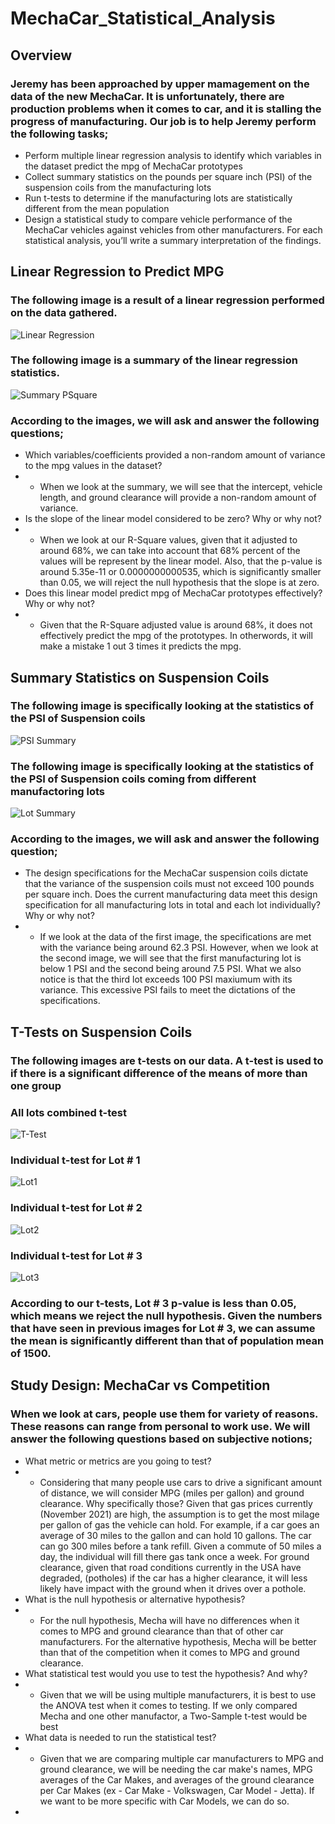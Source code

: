 # MechaCar_Statistical_Analysis

## Overview
### Jeremy has been approached by upper mamagement on the data of the new MechaCar. It is unfortunately, there are production problems when it comes to car, and it is stalling the progress of manufacturing. Our job is to help Jeremy perform the following tasks;
* Perform multiple linear regression analysis to identify which variables in the dataset predict the mpg of MechaCar prototypes
* Collect summary statistics on the pounds per square inch (PSI) of the suspension coils from the manufacturing lots
* Run t-tests to determine if the manufacturing lots are statistically different from the mean population
* Design a statistical study to compare vehicle performance of the MechaCar vehicles against vehicles from other manufacturers. For each statistical analysis, you’ll write a summary interpretation of the findings.
## Linear Regression to Predict MPG
### The following image is a result of a linear regression performed on the data gathered.
![Linear Regression](https://raw.githubusercontent.com/Greekman12490/MechaCar_Statistical_Analysis/main/images/Mecha_Linear_Regression.PNG)
### The following image is a summary of the linear regression statistics.
![Summary PSquare](https://raw.githubusercontent.com/Greekman12490/MechaCar_Statistical_Analysis/main/images/Mecha_Summary_PValue_RSquared.PNG)
### According to the images, we will ask and answer the following questions;
* Which variables/coefficients provided a non-random amount of variance to the mpg values in the dataset?
* * When we look at the summary, we will see that the intercept, vehicle length, and ground clearance will provide a non-random amount of variance.
* Is the slope of the linear model considered to be zero? Why or why not?
* * When we look at our R-Square values, given that it adjusted to around 68%, we can take into account that 68% percent of the values will be represent by the linear model. Also, that the p-value is around 5.35e-11 or 0.0000000000535, which is significantly smaller than 0.05, we will reject the null hypothesis that the slope is at zero.
* Does this linear model predict mpg of MechaCar prototypes effectively? Why or why not?
* * Given that the R-Square adjusted value is around 68%, it does not effectively predict the mpg of the prototypes. In otherwords, it will make a mistake 1 out 3 times it predicts the mpg.
## Summary Statistics on Suspension Coils
### The following image is specifically looking at the statistics of the PSI of Suspension coils
![PSI Summary](https://raw.githubusercontent.com/Greekman12490/MechaCar_Statistical_Analysis/main/images/MechaSuspension_PSISummary.PNG)
### The following image is specifically looking at the statistics of the PSI of Suspension coils coming from different manufactoring lots
![Lot Summary](https://raw.githubusercontent.com/Greekman12490/MechaCar_Statistical_Analysis/main/images/MechaSuspension_LotSummary.PNG)
### According to the images, we will ask and answer the following question;
* The design specifications for the MechaCar suspension coils dictate that the variance of the suspension coils must not exceed 100 pounds per square inch. Does the current manufacturing data meet this design specification for all manufacturing lots in total and each lot individually? Why or why not?
* * If we look at the data of the first image, the specifications are met with the variance being around 62.3 PSI. However, when we look at the second image, we will see that the first manufacturing lot is below 1 PSI and the second being around 7.5 PSI. What we also notice is that the third lot exceeds 100 PSI maxiumum with its variance. This excessive PSI fails to meet the dictations of the specifications. 
## T-Tests on Suspension Coils
### The following images are t-tests on our data. A t-test is used to if there is a significant difference of the means of more than one group

### All lots combined t-test
![T-Test](https://raw.githubusercontent.com/Greekman12490/MechaCar_Statistical_Analysis/main/images/t-test%20all%20lots.PNG)
### Individual t-test for Lot # 1
![Lot1](https://raw.githubusercontent.com/Greekman12490/MechaCar_Statistical_Analysis/main/images/lot1_t-test.PNG)
### Individual t-test for Lot # 2
![Lot2](https://raw.githubusercontent.com/Greekman12490/MechaCar_Statistical_Analysis/main/images/lot2_t-test.PNG)
### Individual t-test for Lot # 3
![Lot3](https://raw.githubusercontent.com/Greekman12490/MechaCar_Statistical_Analysis/main/images/lot3_t-test.PNG)

### According to our t-tests, Lot # 3 p-value is less than 0.05, which means we reject the null hypothesis. Given the numbers that have seen in previous images for Lot # 3, we can assume the mean is significantly different than that of population mean of 1500.

## Study Design: MechaCar vs Competition

### When we look at cars, people use them for variety of reasons. These reasons can range from personal to work use. We will answer the following questions based on subjective notions;
* What metric or metrics are you going to test?
* * Considering that many people use cars to drive a significant amount of distance, we will consider MPG (miles per gallon) and ground clearance. Why specifically those? Given that gas prices currently (November 2021) are high, the assumption is to get the most milage per gallon of gas the vehicle can hold. For example, if a car goes an average of 30 miles to the gallon and can hold 10 gallons. The car can go 300 miles before a tank refill. Given a commute of 50 miles a day, the individual will fill there gas tank once a week. For ground clearance, given that road conditions currently in the USA have degraded, (potholes) if the car has a higher clearance, it will less likely have impact with the ground when it drives over a pothole.
* What is the null hypothesis or alternative hypothesis?
* * For the null hypothesis, Mecha will have no differences when it comes to MPG and ground clearance than that of other car manufacturers. For the alternative hypothesis, Mecha will be better than that of the competition when it comes to MPG and ground clearance.
* What statistical test would you use to test the hypothesis? And why?
* * Given that we will be using multiple manufacturers, it is best to use the ANOVA test when it comes to testing. If we only compared Mecha and one other manufactor, a Two-Sample t-test would be best
* What data is needed to run the statistical test?
* * Given that we are comparing multiple car manufacturers to MPG and ground clearance, we will be needing the car make's names, MPG averages of the Car Makes, and averages of the ground clearance per Car Makes (ex - Car Make - Volkswagen, Car Model - Jetta). If we want to be more specific with Car Models, we can do so.
* 

